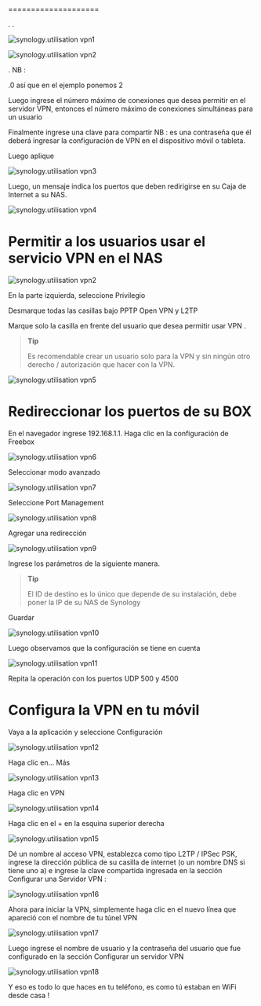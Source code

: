  
====================







.
.

![synology.utilisation vpn1](images/synology.utilisation_vpn1.png)



![synology.utilisation vpn2](images/synology.utilisation_vpn2.png)







. NB : 

.0 así que en el ejemplo ponemos 2

Luego ingrese el número máximo de conexiones que desea permitir
en el servidor VPN, entonces el número máximo de conexiones simultáneas
para un usuario

Finalmente ingrese una clave para compartir NB : es una contraseña que él
deberá ingresar la configuración de VPN en el dispositivo móvil o tableta.

Luego aplique

![synology.utilisation vpn3](images/synology.utilisation_vpn3.png)

Luego, un mensaje indica los puertos que deben redirigirse en su
Caja de Internet a su NAS.

![synology.utilisation vpn4](images/synology.utilisation_vpn4.png)

Permitir a los usuarios usar el servicio VPN en el NAS 
===============================================================



![synology.utilisation vpn2](images/synology.utilisation_vpn2.png)

En la parte izquierda, seleccione Privilegio

Desmarque todas las casillas bajo PPTP Open VPN y L2TP

Marque solo la casilla en frente del usuario que desea
permitir usar VPN .

> **Tip**
>
> Es recomendable crear un usuario solo para la VPN
> y sin ningún otro derecho / autorización que hacer con la VPN.

![synology.utilisation vpn5](images/synology.utilisation_vpn5.png)

Redireccionar los puertos de su BOX 
===============================

En el navegador ingrese 192.168.1.1. Haga clic en la configuración de
Freebox

![synology.utilisation vpn6](images/synology.utilisation_vpn6.png)

Seleccionar modo avanzado

![synology.utilisation vpn7](images/synology.utilisation_vpn7.png)

Seleccione Port Management

![synology.utilisation vpn8](images/synology.utilisation_vpn8.png)

Agregar una redirección

![synology.utilisation vpn9](images/synology.utilisation_vpn9.png)

Ingrese los parámetros de la siguiente manera.

> **Tip**
>
> El ID de destino es lo único que depende de su instalación,
> debe poner la IP de su NAS de Synology

Guardar

![synology.utilisation vpn10](images/synology.utilisation_vpn10.png)

Luego observamos que la configuración se tiene en cuenta

![synology.utilisation vpn11](images/synology.utilisation_vpn11.png)

Repita la operación con los puertos UDP 500 y 4500

Configura la VPN en tu móvil 
==================================

Vaya a la aplicación y seleccione Configuración

![synology.utilisation vpn12](images/synology.utilisation_vpn12.png)

Haga clic en… Más

![synology.utilisation vpn13](images/synology.utilisation_vpn13.png)

Haga clic en VPN

![synology.utilisation vpn14](images/synology.utilisation_vpn14.png)

Haga clic en el + en la esquina superior derecha

![synology.utilisation vpn15](images/synology.utilisation_vpn15.png)

Dé un nombre al acceso VPN, establezca como tipo L2TP / IPSec PSK, ingrese
la dirección pública de su casilla de internet (o un nombre DNS si tiene uno
a) e ingrese la clave compartida ingresada en la sección Configurar una
Servidor VPN :

![synology.utilisation vpn16](images/synology.utilisation_vpn16.png)

Ahora para iniciar la VPN, simplemente haga clic en el nuevo
línea que apareció con el nombre de tu túnel VPN

![synology.utilisation vpn17](images/synology.utilisation_vpn17.png)

Luego ingrese el nombre de usuario y la contraseña del usuario que fue
configurado en la sección Configurar un servidor VPN

![synology.utilisation vpn18](images/synology.utilisation_vpn18.png)

Y eso es todo lo que haces en tu teléfono, es como tú
estaban en WiFi desde casa !
